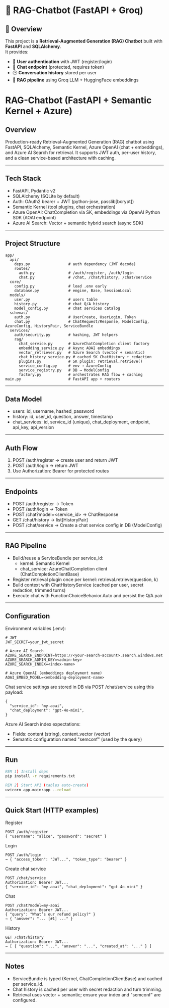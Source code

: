 # 🤖 RAG-Chatbot (FastAPI + Groq)

## 📌 Overview
This project is a **Retrieval-Augmented Generation (RAG) Chatbot** built with **FastAPI** and **SQLAlchemy**.  
It provides:
- 🔐 **User authentication** with JWT (register/login)  
- 💬 **Chat endpoint** (protected, requires token)  
- 🕑 **Conversation history** stored per user  
- 🧠 **RAG pipeline** using Groq LLM + HuggingFace embeddings  
# RAG-Chatbot (FastAPI + Semantic Kernel + Azure)

## Overview
Production-ready Retrieval-Augmented Generation (RAG) chatbot using FastAPI, SQLAlchemy, Semantic Kernel, Azure OpenAI (chat + embeddings), and Azure AI Search for retrieval. It supports JWT auth, per-user history, and a clean service-based architecture with caching.

---

## Tech Stack
- FastAPI, Pydantic v2
- SQLAlchemy (SQLite by default)
- Auth: OAuth2 bearer + JWT (python-jose, passlib[bcrypt])
- Semantic Kernel (tool plugins, chat orchestration)
- Azure OpenAI: ChatCompletion via SK, embeddings via OpenAI Python SDK (AOAI endpoint)
- Azure AI Search: Vector + semantic hybrid search (async SDK)

---

## Project Structure
```
app/
  api/
    deps.py                 # auth dependency (JWT decode)
    routes/
      auth.py               # /auth/register, /auth/login
      chat.py               # /chat, /chat/history, /chat/service
  core/
    config.py               # load .env early
    database.py             # engine, Base, SessionLocal
  models/
    user.py                 # users table
    history.py              # chat Q/A history
    model_config.py         # chat services catalog
  schemas/
    auth.py                 # UserCreate, UserLogin, Token
    chat.py                 # ChatRequest/Response, ModelConfig, AzureConfig, HistoryPair, ServiceBundle
  services/
    auth/security.py        # hashing, JWT helpers
    rag/
      chat_service.py       # AzureChatCompletion client factory
      embedding_service.py  # Async AOAI embeddings
      vector_retriever.py   # Azure Search (vector + semantic)
      chat_history_service.py # cached SK ChatHistory + redaction
      plugins.py            # SK plugin: retrieval.retrieve()
      service_config.py     # env → AzureConfig
      service_registry.py   # DB → ModelConfig
      factory.py            # orchestrates RAG flow + caching
main.py                     # FastAPI app + routers
```

---

## Data Model
- users: id, username, hashed_password
- history: id, user_id, question, answer, timestamp
- chat_services: id, service_id (unique), chat_deployment, endpoint, api_key, api_version

---

## Auth Flow
1) POST /auth/register → create user and return JWT
2) POST /auth/login → return JWT
3) Use Authorization: Bearer <token> for protected routes

---

## Endpoints
- POST /auth/register → Token
- POST /auth/login → Token
- POST /chat?model=<service_id> → ChatResponse
- GET  /chat/history → list[HistoryPair]
- POST /chat/service → Create a chat service config in DB (ModelConfig)

---

## RAG Pipeline
- Build/reuse a ServiceBundle per service_id:
  - kernel: Semantic Kernel
  - chat_service: AzureChatCompletion client (ChatCompletionClientBase)
- Register retrieval plugin once per kernel: retrieval.retrieve(question, k)
- Build context with ChatHistoryService (cached per user, secret redaction, trimmed turns)
- Execute chat with FunctionChoiceBehavior.Auto and persist the Q/A pair

---

## Configuration
Environment variables (.env):
```
# JWT
JWT_SECRET=your_jwt_secret

# Azure AI Search
AZURE_SEARCH_ENDPOINT=https://<your-search-account>.search.windows.net
AZURE_SEARCH_ADMIN_KEY=<admin-key>
AZURE_SEARCH_INDEX=<index-name>

# Azure OpenAI (embeddings deployment name)
AOAI_EMBED_MODEL=<embedding-deployment-name>
```

Chat service settings are stored in DB via POST /chat/service using this payload:
```
{
  "service_id": "my-aoai",
  "chat_deployment": "gpt-4o-mini",
}
```

Azure AI Search index expectations:
- Fields: content (string), content_vector (vector)
- Semantic configuration named "semconf" (used by the query)

---

## Run
```bat
REM 1) Install deps
pip install -r requirements.txt

REM 2) Start API (tables auto-create)
uvicorn app.main:app --reload
```

---

## Quick Start (HTTP examples)
Register
```
POST /auth/register
{ "username": "alice", "password": "secret" }
```

Login
```
POST /auth/login
→ { "access_token": "JWT...", "token_type": "bearer" }
```

Create chat service
```
POST /chat/service
Authorization: Bearer JWT...
{ "service_id": "my-aoai", "chat_deployment": "gpt-4o-mini" }
```

Chat
```
POST /chat?model=my-aoai
Authorization: Bearer JWT...
{ "query": "What’s our refund policy?" }
→ { "answer": "... [#1] ..." }
```

History
```
GET /chat/history
Authorization: Bearer JWT...
→ [ { "question": "...", "answer": "...", "created_at": "..." } ]
```

---

## Notes
- ServiceBundle is typed (Kernel, ChatCompletionClientBase) and cached per service_id.
- Chat history is cached per user with secret redaction and turn trimming.
- Retrieval uses vector + semantic; ensure your index and "semconf" are configured.
